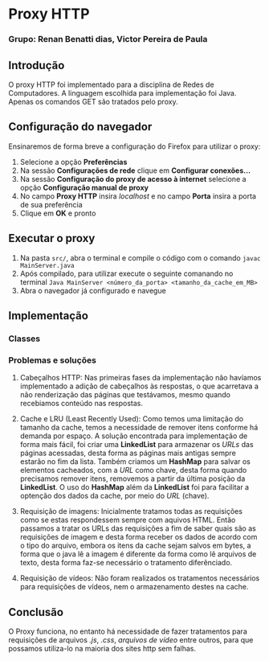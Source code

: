 # Proxy HTTP

### Grupo: Renan Benatti dias, Victor Pereira de Paula

## Introdução
O proxy HTTP foi implementado para a disciplina de Redes de Computadores. A linguagem escolhida para implementação foi Java. Apenas os comandos GET são tratados pelo proxy.

## Configuração do navegador
Ensinaremos de forma breve a configuração do Firefox para utilizar o proxy:
1. Selecione a opção **Preferências**
1. Na sessão **Configurações de rede** clique em **Configurar conexões...**
1. Na sessão **Configuração do proxy de acesso à internet** selecione a opção **Configuração manual de proxy**
1. No campo **Proxy HTTP** insira *localhost* e no campo **Porta** insira a porta de sua preferência
1. Clique em **OK** e pronto

## Executar o proxy
1. Na pasta ```src/```, abra o terminal e compile o código com o comando ```javac MainServer.java```
1. Após compilado, para utilizar execute o seguinte comanando no terminal ```Java MainServer <número_da_porta> <tamanho_da_cache_em_MB>```
1. Abra o navegador já configurado e navegue

## Implementação
### Classes

### Problemas e soluções
1. Cabeçalhos HTTP: Nas primeiras fases da implementação não havíamos implementado a adição de cabeçalhos às respostas, o que acarretava a não renderização das páginas que testávamos, mesmo quando recebiamos conteúdo nas respostas.

1. Cache e LRU (Least Recently Used): Como temos uma limitação do tamanho da cache, temos a necessidade de remover itens conforme há demanda por espaço. A solução encontrada para implementação de forma mais fácil, foi criar uma **LinkedList** para armazenar os *URLs* das páginas acessadas, desta forma as páginas mais antigas sempre estarão no fim da lista. Também criamos um **HashMap** para salvar os elementos cacheados, com a *URL* como chave, desta forma quando precisamos remover itens, removemos a partir da última posição da **LinkedList**. O uso do **HashMap** além da **LinkedList** foi para facilitar a optenção dos dados da cache, por meio do *URL* (chave).

1. Requisição de imagens: Inicialmente tratamos todas as requisições como se estas respondessem sempre com aquivos HTML. Então passamos a tratar os URLs das requisições a fim de saber quais são as requisições de imagem e desta forma receber os dados de acordo com o tipo do arquivo, embora os itens da cache sejam salvos em bytes, a forma que o java lê a imagem é diferente da forma como lê arquivos de texto, desta forma faz-se necessário o tratamento diferênciado.

1. Requisição de vídeos: Não foram realizados os tratamentos necessários para requisições de vídeos, nem o armazenamento destes na cache.

## Conclusão
O Proxy funciona, no entanto há necessidade de fazer tratamentos para requisições de arquivos *.js*, *.css*, *arquivos de vídeo* entre outros, para que possamos utiliza-lo na maioria dos sites http sem falhas.